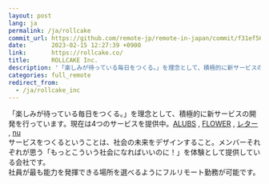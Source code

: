 ```yaml
---
layout: post
lang: ja
permalink: /ja/rollcake
commit_url: https://github.com/remote-jp/remote-in-japan/commit/f31ef56eb10522531dd30598945c47d8c4a75896
date:       2023-02-15 12:27:39 +0900
link:       https://rollcake.co/
title:      ROLLCAKE Inc.
description: '「楽しみが待っている毎日をつくる。」を理念として、積極的に新サービスの開発を行っています。現在は4つのサービスを提供中。ALUBS , FLOWER , レター , nu サービスをつくるということは、社会の未来をデザインすること。メンバーそれぞれが思う「もっとこういう社会になればいいのに！」を体験として提供している会社です。 社員が最も能力を発揮できる場所を選べるようにフルリモート勤務が可能です。'
categories: full_remote
redirect_from:
  - /ja/rollcake_inc
---
```


<p>「楽しみが待っている毎日をつくる。」を理念として、積極的に新サービスの開発を行っています。現在は4つのサービスを提供中。<a href="https://albus.is/">ALUBS</a> , <a href="https://flowr.is/">FLOWER</a> , <a href="https://lttr.jp/">レター</a> , <a href="https://nu-app.me/">nu</a><br />サービスをつくるということは、社会の未来をデザインすること。メンバーそれぞれが思う「もっとこういう社会になればいいのに！」を体験として提供している会社です。<br />社員が最も能力を発揮できる場所を選べるようにフルリモート勤務が可能です。</p>

